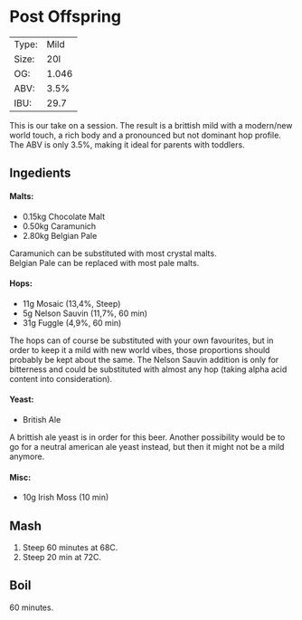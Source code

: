 # Post Offspring

|             |             |
|:------------|:------------|
| Type:       | Mild
| Size: | 20l
| OG:         | 1.046
| ABV:        | 3.5%
| IBU:        | 29.7

This is our take on a session. The result is a brittish mild with a modern/new world touch, a rich body and a pronounced but not dominant hop profile. The ABV is only 3.5%, making it ideal for parents with toddlers.

## Ingedients

#### Malts:  

* 0.15kg Chocolate Malt
* 0.50kg Caramunich
* 2.80kg Belgian Pale

Caramunich can be substituted with most crystal malts.  
Belgian Pale can be replaced with most pale malts.

#### Hops:  

* 11g Mosaic (13,4%, Steep)
* 5g Nelson Sauvin (11,7%, 60 min)
* 31g Fuggle (4,9%, 60 min)

The hops can of course be substituted with your own favourites, but in order to keep it a mild with new world vibes, those proportions should probably be kept about the same. The Nelson Sauvin addition is only for bitterness and could be substituted with almost any hop (taking alpha acid content into consideration).

#### Yeast:  
* British Ale

A brittish ale yeast is in order for this beer. Another possibility would be to go for a neutral american ale yeast instead, but then it might not be a mild anymore.

#### Misc:  
* 10g Irish Moss (10 min)

## Mash
1. Steep 60 minutes at 68C.
2. Steep 20 min at 72C.

## Boil
60 minutes.
